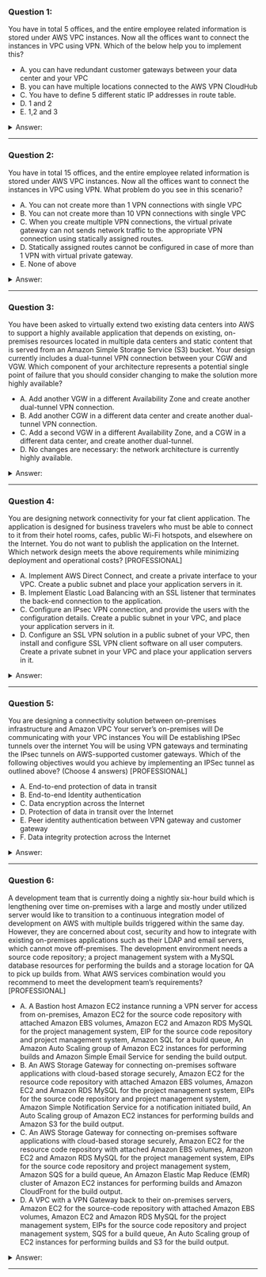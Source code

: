 ### Question 1:

You have in total 5 offices, and the entire employee related information is stored under AWS VPC instances. Now all the offices want to connect the instances in VPC using VPN. Which of the below help you to implement this?

- A. you can have redundant customer gateways between your data center and your VPC
- B. you can have multiple locations connected to the AWS VPN CloudHub
- C. You have to define 5 different static IP addresses in route table.
- D. 1 and 2
- E. 1,2 and 3

<details><summary>Answer:</summary><p>
[D]

Categories:
[SES, VPC]

Explanation:

Question 1@http://jayendrapatil.com/aws-vpc-vpn-cloudhub/

</p></details><hr>

### Question 2:

You have in total 15 offices, and the entire employee related information is stored under AWS VPC instances. Now all the offices want to connect the instances in VPC using VPN. What problem do you see in this scenario?

- A. You can not create more than 1 VPN connections with single VPC 
- B. You can not create more than 10 VPN connections with single VPC 
- C. When you create multiple VPN connections, the virtual private gateway can not sends network traffic to the appropriate VPN connection using statically assigned routes. 
- D. Statically assigned routes cannot be configured in case of more than 1 VPN with virtual private gateway. 
- E. None of above

<details><summary>Answer:</summary><p>
[E]

Categories:
[VPC]

Explanation:

Question 2@http://jayendrapatil.com/aws-vpc-vpn-cloudhub/

A: Can be created

B: soft limit can be extended

C: Can route the traffic to correct connection

D: can be configured

</p></details><hr>

### Question 3:

You have been asked to virtually extend two existing data centers into AWS to support a highly available application that depends on existing, on-premises resources located in multiple data centers and static content that is served from an Amazon Simple Storage Service (S3) bucket. Your design currently includes a dual-tunnel VPN connection between your CGW and VGW. Which component of your architecture represents a potential single point of failure that you should consider changing to make the solution more highly available?

- A. Add another VGW in a different Availability Zone and create another dual-tunnel VPN connection.
- B. Add another CGW in a different data center and create another dual-tunnel VPN connection.
- C. Add a second VGW in a different Availability Zone, and a CGW in a different data center, and create another dual-tunnel.
- D. No changes are necessary: the network architecture is currently highly available.

<details><summary>Answer:</summary><p>
[B]

Categories:
[S3, SES]

Explanation:

Question 3@http://jayendrapatil.com/aws-vpc-vpn-cloudhub/

B: http://docs.aws.amazon.com/AmazonVPC/latest/UserGuide/VPC_VPN.html

</p></details><hr>

### Question 4:

You are designing network connectivity for your fat client application. The application is designed for business travelers who must be able to connect to it from their hotel rooms, cafes, public Wi-Fi hotspots, and elsewhere on the Internet. You do not want to publish the application on the Internet. Which network design meets the above requirements while minimizing deployment and operational costs? [PROFESSIONAL]

- A. Implement AWS Direct Connect, and create a private interface to your VPC. Create a public subnet and place your application servers in it. 
- B. Implement Elastic Load Balancing with an SSL listener that terminates the back-end connection to the application. 
- C. Configure an IPsec VPN connection, and provide the users with the configuration details. Create a public subnet in your VPC, and place your application servers in it. 
- D. Configure an SSL VPN solution in a public subnet of your VPC, then install and configure SSL VPN client software on all user computers. Create a private subnet in your VPC and place your application servers in it.

<details><summary>Answer:</summary><p>
[D]

Categories:
[VPC, ELB, Direct Connect]

Explanation:

Question 4@http://jayendrapatil.com/aws-vpc-vpn-cloudhub/

A: High Cost and does not minimize deployment

B: Needs to be published to internet

C: Instances still in public subnet are internet accessible

D: Cost effective and can be in private subnet as well

</p></details><hr>

### Question 5:

You are designing a connectivity solution between on-premises infrastructure and Amazon VPC Your server’s on-premises will De communicating with your VPC instances You will De establishing IPSec tunnels over the internet You will be using VPN gateways and terminating the IPsec tunnels on AWS-supported customer gateways. Which of the following objectives would you achieve by implementing an IPSec tunnel as outlined above? (Choose 4 answers) [PROFESSIONAL]

- A. End-to-end protection of data in transit
- B. End-to-end Identity authentication
- C. Data encryption across the Internet
- D. Protection of data in transit over the Internet
- E. Peer identity authentication between VPN gateway and customer gateway
- F. Data integrity protection across the Internet

<details><summary>Answer:</summary><p>
[C, D, E, F]

Categories:
[SES, VPC]

Explanation:

Question 5@http://jayendrapatil.com/aws-vpc-vpn-cloudhub/

</p></details><hr>

### Question 6:

A development team that is currently doing a nightly six-hour build which is lengthening over time on-premises with a large and mostly under utilized server would like to transition to a continuous integration model of development on AWS with multiple builds triggered within the same day. However, they are concerned about cost, security and how to integrate with existing on-premises applications such as their LDAP and email servers, which cannot move off-premises. The development environment needs a source code repository; a project management system with a MySQL database resources for performing the builds and a storage location for QA to pick up builds from. What AWS services combination would you recommend to meet the development team’s requirements? [PROFESSIONAL]

- A. A Bastion host Amazon EC2 instance running a VPN server for access from on-premises, Amazon EC2 for the source code repository with attached Amazon EBS volumes, Amazon EC2 and Amazon RDS MySQL for the project management system, EIP for the source code repository and project management system, Amazon SQL for a build queue, An Amazon Auto Scaling group of Amazon EC2 instances for performing builds and Amazon Simple Email Service for sending the build output. 
- B. An AWS Storage Gateway for connecting on-premises software applications with cloud-based storage securely, Amazon EC2 for the resource code repository with attached Amazon EBS volumes, Amazon EC2 and Amazon RDS MySQL for the project management system, EIPs for the source code repository and project management system, Amazon Simple Notification Service for a notification initiated build, An Auto Scaling group of Amazon EC2 instances for performing builds and Amazon S3 for the build output. 
- C. An AWS Storage Gateway for connecting on-premises software applications with cloud-based storage securely, Amazon EC2 for the resource code repository with attached Amazon EBS volumes, Amazon EC2 and Amazon RDS MySQL for the project management system, EIPs for the source code repository and project management system, Amazon SQS for a build queue, An Amazon Elastic Map Reduce (EMR) cluster of Amazon EC2 instances for performing builds and Amazon CloudFront for the build output. 
- D. A VPC with a VPN Gateway back to their on-premises servers, Amazon EC2 for the source-code repository with attached Amazon EBS volumes, Amazon EC2 and Amazon RDS MySQL for the project management system, EIPs for the source code repository and project management system, SQS for a build queue, An Auto Scaling group of EC2 instances for performing builds and S3 for the build output.

<details><summary>Answer:</summary><p>
[D]

Categories:
[S3, SES, RDS, CloudFront, SQS, EC2, Storage Gateway, ASG, EBS, VPC, SNS, EMR]

Explanation:

Question 6@http://jayendrapatil.com/aws-vpc-vpn-cloudhub/

A: Bastion is not for VPN connectivity also SES should not be used

B: Storage Gateway does provide secure connectivity but still needs VPN. SNS alone cannot handle builds

C: Storage Gateway does not provide secure connectivity, still needs VPN. EMR is not ideal for performing builds as it needs normal EC2 instances

D: VPN gateway is required for secure connectivity. SQS for build queue and EC2 for builds

</p></details><hr>

